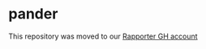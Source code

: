 pander
======

This repository was moved to our [Rapporter GH account](https://github.com/Rapporter/pander)